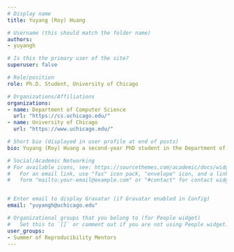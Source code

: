 ```yaml
---
# Display name
title: Yuyang (Roy) Huang

# Username (this should match the folder name)
authors:
- yuyangh

# Is this the primary user of the site?
superuser: false

# Role/position
role: Ph.D. Student, University of Chicago

# Organizations/Affiliations
organizations:
- name: Department of Computer Science
  url: "https://cs.uchicago.edu/"
- name: University of Chicago
  url: "https://www.uchicago.edu/"

# Short bio (displayed in user profile at end of posts)
bio: Yuyang (Roy) Huang a second-year PhD student in the Department of CS at University of Chicago, advised by Prof. Haryadi S. Gunawi. His research interests are operating system, storage, system for ML or ML for system. 

# Social/Academic Networking
# For available icons, see: https://sourcethemes.com/academic/docs/widgets/#icons
#   For an email link, use "fas" icon pack, "envelope" icon, and a link in the
#   form "mailto:your-email@example.com" or "#contact" for contact widget.


# Enter email to display Gravatar (if Gravatar enabled in Config)
email: "yuyangh@uchicago.edu"

# Organizational groups that you belong to (for People widget)
#   Set this to `[]` or comment out if you are not using People widget.  
user_groups:
- Summer of Reproducibility Mentors
---
```

